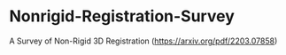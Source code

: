 # Nonrigid-Registration-Survey
A Survey of Non-Rigid 3D Registration (https://arxiv.org/pdf/2203.07858)
